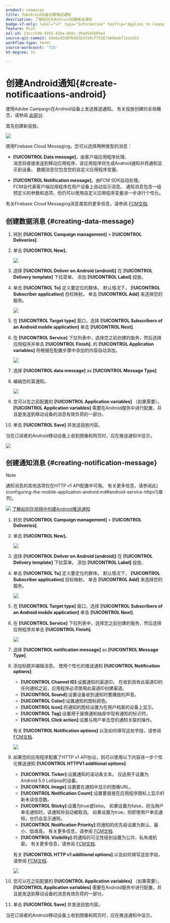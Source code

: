 ```yaml
---
product: campaign
title: 为Android设备创建推送通知
description: 了解如何为Android创建推送通知
badge-v7-only: label="v7" type="Informative" tooltip="Applies to Campaign Classic v7 only"
feature: Push
exl-id: 13ccc5d6-4355-42ba-80dc-30a45d3b69a4
source-git-commit: 8debcd3d8fb883b3316cf75187a86bebf15a1d31
workflow-type: tm+mt
source-wordcount: '715'
ht-degree: 1%

---
```


# 创建Android通知{#create-notificaations-android}



使用Adobe Campaign在Android设备上发送推送通知。 有关投放创建的全局概念，请参阅 [此部分](steps-about-delivery-creation-steps.md).

首先创建新投放。

![](assets/nmac_delivery_1.png)

使用Firebase Cloud Messaging，您可以选择两种类型的消息：

* **[!UICONTROL Data message]**，由客户端应用程序处理。
   <br>消息将直接发送到移动应用程序，该应用程序将生成Android通知并将通知显示到设备。 数据消息仅包含您的自定义应用程序变量。

* **[!UICONTROL Notification message]**，由FCM SDK自动处理。
   <br> FCM会代表客户端应用程序在用户设备上自动显示消息。 通知消息包含一组预定义的参数和选项，但仍可以使用自定义应用程序变量进一步进行个性化。

有关Firebase Cloud Messaging消息类型的更多信息，请参阅 [FCM文档](https://firebase.google.com/docs/cloud-messaging/concept-options#notifications_and_data_messages).

## 创建数据消息 {#creating-data-message}

1. 转到 **[!UICONTROL Campaign management]** > **[!UICONTROL Deliveries]**.

1. 单击 **[!UICONTROL New]**。

   ![](assets/nmac_android_3.png)

1. 选择 **[!UICONTROL Deliver on Android (android)]** 在 **[!UICONTROL Delivery template]** 下拉菜单。 添加 **[!UICONTROL Label]** 投放。

1. 单击 **[!UICONTROL To]** 定义要定位的群体。 默认情况下， **[!UICONTROL Subscriber application]** 目标映射。 单击 **[!UICONTROL Add]** 来选择您的服务。

   ![](assets/nmac_android_7.png)

1. 在 **[!UICONTROL Target type]** 窗口，选择 **[!UICONTROL Subscribers of an Android mobile application]** 单击 **[!UICONTROL Next]**.

1. 在 **[!UICONTROL Service]** 下拉列表中，选择您之前创建的服务，然后选择应用程序并单击 **[!UICONTROL Finish]**.
的 **[!UICONTROL Application variables]** 将根据在配置步骤中添加的内容自动添加。

   ![](assets/nmac_android_6.png)

1. 选择 **[!UICONTROL data message]** as **[!UICONTROL Message Type]**.

1. 编辑您的富通知。

   ![](assets/nmac_android_5.png)

1. 您可以在之前配置的 **[!UICONTROL Application variables]** （如果需要）。 **[!UICONTROL Application variables]** 需要在Android服务中进行配置，并且是发送到移动设备的消息有效负荷的一部分。

1. 单击 **[!UICONTROL Save]** 并发送投放内容。

当在订阅者的Android移动设备上收到图像和网页时，应在推送通知中显示。

![](assets/nmac_android_4.png)

## 创建通知消息 {#creating-notification-message}

>[!NOTE]
>
>通知消息的其他选项仅在HTTP v1 API配置中可用。 有关更多信息，请参阅此](configuring-the-mobile-application-android.md#android-service-httpv1)章节[。

![](assets/do-not-localize/how-to-video.png) [了解如何在视频中创建Android推送通知](https://experienceleague.adobe.com/docs/campaign-classic-learn/getting-started-with-push-notifications-for-android/configuring-and-sending-push-notifications.html?lang=en#additional-resources)

1. 转到 **[!UICONTROL Campaign management]** > **[!UICONTROL Deliveries]**.

1. 单击 **[!UICONTROL New]**。

   ![](assets/nmac_android_3.png)

1. 选择 **[!UICONTROL Deliver on Android (android)]** 在 **[!UICONTROL Delivery template]** 下拉菜单。 添加 **[!UICONTROL Label]** 投放。

1. 单击 **[!UICONTROL To]** 定义要定位的群体。 默认情况下， **[!UICONTROL Subscriber application]** 目标映射。 单击 **[!UICONTROL Add]** 来选择您的服务。

   ![](assets/nmac_android_7.png)

1. 在 **[!UICONTROL Target type]** 窗口，选择 **[!UICONTROL Subscribers of an Android mobile application]** 单击 **[!UICONTROL Next]**.

1. 在 **[!UICONTROL Service]** 下拉列表中，选择您之前创建的服务，然后选择应用程序并单击 **[!UICONTROL Finish]**.

   ![](assets/nmac_android_6.png)

1. 选择 **[!UICONTROL notification message]** as **[!UICONTROL Message Type]**.

1. 添加标题并编辑消息。 使用个性化的推送通知 **[!UICONTROL Notification options]**:

   * **[!UICONTROL Channel ID]**:设置通知的渠道ID。 在收到具有此渠道ID的任何通知之前，应用程序必须使用此渠道ID创建渠道。
   * **[!UICONTROL Sound]**:设置设备收到通知时要播放的声音。
   * **[!UICONTROL Color]**:设置通知的图标颜色。
   * **[!UICONTROL Icon]**:将通知的图标设置为在用户档案的设备上显示。
   * **[!UICONTROL Tag]**:设置用于替换通知抽屉中现有通知的标识符。
   * **[!UICONTROL Click action]**:设置与用户单击您的通知关联的操作。

   有关 **[!UICONTROL Notification options]** 以及如何填写这些字段，请参阅 [FCM文档](https://firebase.google.com/docs/reference/fcm/rest/v1/projects.messages#androidnotification).

   ![](assets/nmac_android_8.png)

1. 如果您的应用程序配置了HTTP v1 API协议，则可以使用以下内容进一步个性化推送通知 **[!UICONTROL HTTPV1 additional options]**:

   * **[!UICONTROL Ticker]**:设置通知的滚动条文本。 仅适用于设置为Android 5.0 Lollipop的设备。
   * **[!UICONTROL Image]**:设置要在通知中显示的图像URL。
   * **[!UICONTROL Notification Count]**:设置要直接在应用程序图标上显示的新未读信息数。
   * **[!UICONTROL Sticky]**:设置为true或false。 如果设置为false，则当用户单击通知时，该通知将自动被取消。 如果设置为true，则即使用户单击通知，也仍会显示通知。
   * **[!UICONTROL Notification Priority]**:将通知的优先级设置为默认、最小、低或高。 有关更多信息，请参阅 [FCM文档](https://firebase.google.com/docs/reference/fcm/rest/v1/projects.messages#NotificationPriority).
   * **[!UICONTROL Visibility]**:将通知的可见性级别设置为公共、私有或机密。 有关更多信息，请参阅 [FCM文档](https://firebase.google.com/docs/reference/fcm/rest/v1/projects.messages#visibility).

   有关 **[!UICONTROL HTTP v1 additional options]** 以及如何填写这些字段，请参阅 [FCM文档](https://firebase.google.com/docs/reference/fcm/rest/v1/projects.messages#androidnotification).

   ![](assets/nmac_android_9.png)

1. 您可以在之前配置的 **[!UICONTROL Application variables]** （如果需要）。 **[!UICONTROL Application variables]** 需要在Android服务中进行配置，并且是发送到移动设备的消息有效负荷的一部分。

1. 单击 **[!UICONTROL Save]** 并发送投放内容。

当在订阅者的Android移动设备上收到图像和网页时，应在推送通知中显示。
